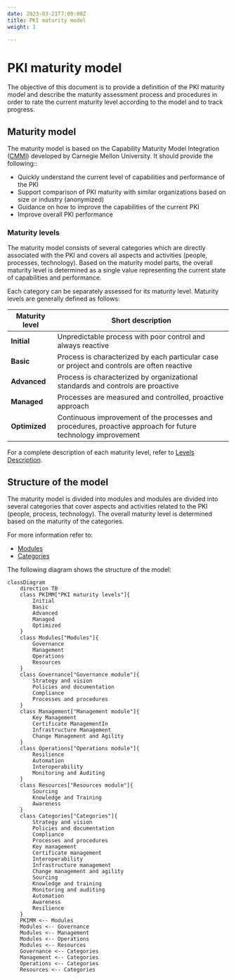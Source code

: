 ```yaml
---
date: 2023-03-21T7:00:00Z
title: PKI maturity model
weight: 1

---
```


# PKI maturity model

The objective of this document is to provide a definition of the PKI maturity model and describe the maturity assessment process and procedures in order to rate the current maturity level according to the model and to track progress.

## Maturity model

The maturity model is based on the Capability Maturity Model Integration ([CMMI](https://en.wikipedia.org/wiki/Capability_Maturity_Model_Integration)) developed by Carnegie Mellon University. It should provide the following::
- Quickly understand the current level of capabilities and performance of the PKI
- Support comparison of PKI maturity with similar organizations based on size or industry (anonymized)
- Guidance on how to improve the capabilities of the current PKI
- Improve overall PKI performance

### Maturity levels

The maturity model consists of several categories which are directly associated with the PKI and covers all aspects and activities (people, processes, technology). Based on the maturity model parts, the overall maturity level is determined as a single value representing the current state of capabilities and performance.

Each category can be separately assessed for its maturity level. Maturity levels are generally defined as follows:

| **Maturity level** | **Short description**                                                                                        |
|--------------------|--------------------------------------------------------------------------------------------------------------|
| **Initial**        | Unpredictable process with poor control and always reactive                                                  |
| **Basic**          | Process is characterized by each particular case or project and controls are often reactive                  |
| **Advanced**       | Process is characterized by organizational standards and controls are proactive                              |
| **Managed**        | Processes are measured and controlled, proactive approach                                                    |
| **Optimized**      | Continuous improvement of the processes and procedures, proactive approach for future technology improvement |

For a complete description of each maturity level, refer to [Levels Description](./maturity-levels/).

## Structure of the model

The maturity model is divided into modules and modules are divided into several categories that cover aspects and activities related to the PKI (people, process, technology). The overall maturity level is determined based on the maturity of the categories.

For more information refer to:
- [Modules](./maturity-modules/)
- [Categories](./maturity-categories/)

The following diagram shows the structure of the model:

```mermaid
classDiagram
    direction TB
    class PKIMM["PKI maturity levels"]{
        Initial
        Basic
        Advanced
        Managed
        Optimized
    }
    class Modules["Modules"]{
        Governance
        Management
        Operations
        Resources
    }
    class Governance["Governance module"]{
        Strategy and vision
        Policies and documentation
        Compliance
        Processes and procedures
    }
    class Management["Management module"]{
        Key Management
        Certificate ManagementIn
        Infrastructure Management
        Change Management and Agility
    }
    class Operations["Operations module"]{
        Resilience
        Automation
        Interoperability
        Monitoring and Auditing
    }
    class Resources["Resources module"]{
        Sourcing
        Knowledge and Training
        Awareness
    }
    class Categories["Categories"]{
        Strategy and vision
        Policies and documentation
        Compliance
        Processes and procedures
        Key management
        Certificate management
        Interoperability
        Infrastructure management
        Change management and agility
        Sourcing
        Knowledge and training
        Monitoring and auditing
        Automation
        Awareness
        Resilience
    }
    PKIMM <-- Modules
    Modules <-- Governance
    Modules <-- Management
    Modules <-- Operations
    Modules <-- Resources
    Governance <-- Categories
    Management <-- Categories
    Operations <-- Categories
    Resources <-- Categories
```
